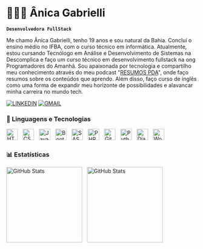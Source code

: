# 👩🏻‍💻 Ânica Gabrielli

**`Desenvolvedora FullStack`**

Me chamo Ânica Gabrielli, tenho 19 anos e sou natural da Bahia. Concluí o ensino médio no IFBA, com o curso técnico em informática. Atualmente, estou cursando Tecnólogo em Análise e Desenvolvimento de Sistemas na Descomplica e faço um curso técnico em desenvolvimento fullstack na ong Programadores do Amanhã. Sou apaixonada por tecnologia e compartilho meu conhecimento através do meu podcast "[RESUMOS PDA](https://open.spotify.com/show/6kHpgf3PUgd5h8qIH0s0LU?si=w9CKGu-iSYKdDYU-ggfumA)", onde faço resumos sobre os conteúdos que aprendo. Além disso, faço curso de inglês como uma forma de expandir meu horizonte de possibilidades e alavancar minha carreira no mundo tech.


[![LINKEDIN](https://img.shields.io/badge/LinkedIn-0077B5?style=for-the-badge&logo=linkedin&logoColor=white)](https://www.linkedin.com/in/anica-gabrielli-pereira-santos-3b596b2bb/)
[![GMAIL](https://img.shields.io/badge/Gmail-D14836?style=for-the-badge&logo=gmail&logoColor=white)](mailto:anicagabriellips@gmail.com)

### 🤖 Linguagens e Tecnologias

<img 
    align="left" 
    alt="HTML"
    title="HTML" 
    width="30px" 
    style="padding-right: 10px;" 
    src="https://cdn.jsdelivr.net/gh/devicons/devicon@latest/icons/html5/html5-original.svg" 
/>
<img 
    align="left" 
    alt="CSS" 
    title="CSS"
    width="30px" 
    style="padding-right: 10px;" 
    src="https://cdn.jsdelivr.net/gh/devicons/devicon@latest/icons/css3/css3-original.svg" 
/>
<img 
    align="left" 
    alt="JavaScript" 
    title="JavaScript"
    width="30px" 
    style="padding-right: 10px;" 
    src="https://cdn.jsdelivr.net/gh/devicons/devicon@latest/icons/javascript/javascript-original.svg" 
/>
<img 
    align="left" 
    alt="Bootstrap"
    title="Bootstrap" 
    width="30px" 
    style="padding-right: 10px;" 
    src="https://cdn.jsdelivr.net/gh/devicons/devicon@latest/icons/bootstrap/bootstrap-original.svg" 
/>
<img 
    align="left" 
    alt="SASS" 
    title="SASS"
    width="30px" 
    style="padding-right: 10px;" 
    src="https://cdn.jsdelivr.net/gh/devicons/devicon@latest/icons/sass/sass-original.svg" 
/>
<img 
    align="left" 
    alt="PHP" 
    title="PHP"
    width="30px" 
    style="padding-right: 10px;" 
    src="https://cdn.jsdelivr.net/gh/devicons/devicon@latest/icons/php/php-original.svg" 
/>
<img 
    align="left" 
    alt="Git" 
    title="Git"
    width="30px" 
    style="padding-right: 10px;" 
    src="https://cdn.jsdelivr.net/gh/devicons/devicon@latest/icons/git/git-original.svg" 
/>
<img 
    align="left" 
    alt="Python" 
    title="Python"
    width="30px" 
    style="padding-right: 10px;" 
    src="https://cdn.jsdelivr.net/gh/devicons/devicon@latest/icons/python/python-original.svg" 
/>
<img 
    align="left" 
    alt="Django" 
    title="Django"
    width="30px" 
    style="padding-right: 10px;" 
    src="https://static-00.iconduck.com/assets.00/djangoproject-icon-256x256-d19anol5.png"
/>
<img 
    align="left" 
    alt="Wordpress" 
    title="Wordpress"
    width="30px" 
    style="padding-right: 10px;" 
    src="https://cdn-icons-png.flaticon.com/512/174/174881.png"
/>

<br/>
<br/>

### 📊 Estatísticas

<p>
  <img 
    align="left" 
    alt="GitHub Stats" 
    height="200" 
    style="padding-right: 10px;" 
    src="https://github-readme-stats.vercel.app/api?username=AnicaGabrielli&show_icons=true&theme=tokyonight&include_all_commits=true&locale=pt-br" 
  />

<img 
      align="left" 
      alt="GitHub Stats" 
      height="200" 
      src="https://github-readme-stats.vercel.app/api/top-langs/?username=AnicaGabrielli&theme=tokyonight&layout=compact&custom_title=Tecnologias&langs_count=9" 
  />

</p>

